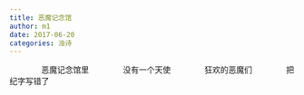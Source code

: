 ```yaml
---
title: 恶魔记念馆
author: m1
date: 2017-06-20
categories: 浊诗
---
```

　　　　恶魔记念馆里
　　　　没有一个天使
　　　　狂欢的恶魔们
　　　　把纪字写错了

